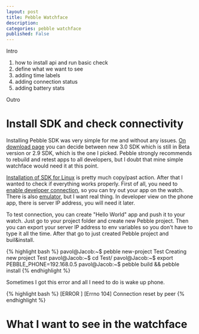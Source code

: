 ```yaml
---
layout: post
title: Pebble Watchface
description:
categories: pebble watchface
published: False
---
```


Intro
1. how to install api and run basic check
2. define what we want to see
3. adding time labels
4. adding connection status
5. adding battery stats

Outro

# Install SDK and check connectivity

Installing Pebble SDK was very simple for me and without any issues. [On download page][download-sdk] you can decide between new 3.0 SDK which is still in Beta version or 2.9 SDK, which is the one I picked. Pebble strongly recommends to rebuild and retest apps to all developers, but I doubt that mine simple watchface would need it at this point.

[Installation of SDK for Linux][install] is pretty much copy/past action. After that I wanted to check if everything works properly. First of all, you need to [enable developer connection][dev-connection], so you can try out your app on the watch. There is also [emulator][emulator], but I want real thing. In developer view on the phone app, there is server IP address, you will need it later.

To test connection, you can create "Hello World" app and push it to your watch. Just go to your project folder and create new Pebble project. Then you can export your server IP address to env variables so you don't have to type it all the time. After that go to just created Pebble project and buil&install.

{% highlight bash %}
pavol@Jacob:~$ pebble new-project Test
Creating new project Test
pavol@Jacob:~$ cd Test/
pavol@Jacob:~$ export PEBBLE_PHONE=192.168.0.5
pavol@Jacob:~$ pebble build && pebble install
{% endhighlight %}

Sometimes I got this error and all I need to do is wake up phone.

{% highlight bash %}
[ERROR   ] [Errno 104] Connection reset by peer
{% endhighlight %}

# What I want to see in the watchface



[download-sdk]: http://developer.getpebble.com/sdk
[install]: http://developer.getpebble.com/sdk/install/linux/
[dev-connection]: http://developer.getpebble.com/guides/publishing-tools/developer-connection/
[emulator]: http://developer.getpebble.com/sdk/install/linux/#install-pebble-emulator-dependencies
